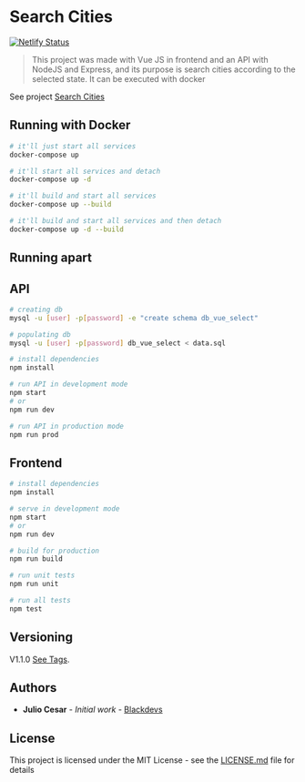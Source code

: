 # Search Cities

[![Netlify Status](https://api.netlify.com/api/v1/badges/24993dd7-3c1c-44bd-9a4c-63f0621524cb/deploy-status)](https://app.netlify.com/sites/search-cities-js/deploys)

> This project was made with Vue JS in frontend and an API with NodeJS and Express, and its purpose is search cities according to the selected state. It can be executed with docker

See project [Search Cities](https://search-cities-js.netlify.com)

## Running with Docker

``` bash
# it'll just start all services
docker-compose up

# it'll start all services and detach
docker-compose up -d

# it'll build and start all services
docker-compose up --build

# it'll build and start all services and then detach
docker-compose up -d --build
```

## Running apart

## API

``` bash
# creating db
mysql -u [user] -p[password] -e "create schema db_vue_select"

# populating db
mysql -u [user] -p[password] db_vue_select < data.sql

# install dependencies
npm install

# run API in development mode
npm start
# or
npm run dev

# run API in production mode
npm run prod
```

## Frontend

``` bash
# install dependencies
npm install

# serve in development mode
npm start
# or
npm run dev

# build for production
npm run build

# run unit tests
npm run unit

# run all tests
npm test
```

## Versioning

V1.1.0 [See Tags](https://github.com/julio-cesar-development/search-cities/tags).

## Authors

* **Julio Cesar** - *Initial work* - [Blackdevs](https://blackdevs.com.br)

## License

This project is licensed under the MIT License - see the [LICENSE.md](LICENSE.md) file for details
